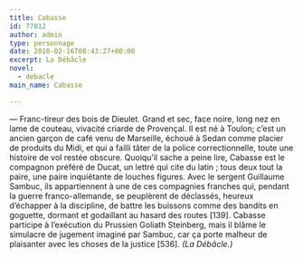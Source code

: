 ```yaml
---
title: Cabasse
id: 77012
author: admin
type: personnage
date: 2010-02-16T08:43:27+00:00
excerpt: La Débâcle
novel:
  - debacle
main_name: Cabasse

---
```

— Franc-tireur des bois de Dieulet. Grand et sec, face noire, long nez en lame de couteau, vivacité criarde de Provençal. Il est né à Toulon; c&rsquo;est un ancien garçon de café venu de Marseille, échoué à Sedan comme placier de produits du Midi, et qui a failli tâter de la police correctionnelle, toute une histoire de vol restée obscure. Quoiqu&rsquo;il sache a peine lire, Cabasse est le compagnon préféré de Ducat, un lettré qui cite du latin ; tous deux tout la paire, une paire inquiétante de louches figures. Avec le sergent Guillaume Sambuc, ils appartiennent à une de ces compagnies franches qui, pendant la guerre franco-allemande, se peuplèrent de déclassés, heureux d&rsquo;échapper à la discipline, de battre les buissons comme des bandits en goguette, dormant et godaillant au hasard des routes [139]. Cabasse participe à l&rsquo;exécution du Prussien Goliath Steinberg, mais il blâme le simulacre de jugement imaginé par Sambuc, car ça porte malheur de plaisanter avec les choses de la justice [536]. _(La Débâcle.)_